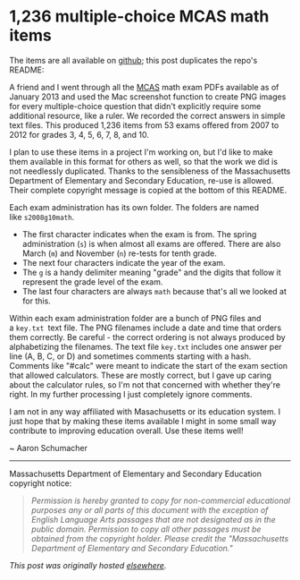 # 1,236 multiple-choice MCAS math items



The items are all available on <a href="https://github.com/ajschumacher/MCAS_math_mult">github</a>; this post duplicates the repo's README:

A friend and I went through all the <a href="http://www.doe.mass.edu/mcas/">MCAS</a> math exam PDFs available as of January 2013 and used the Mac screenshot function to create PNG images for every multiple-choice question that didn't explicitly require some additional resource, like a ruler. We recorded the correct answers in simple text files. This produced 1,236 items from 53 exams offered from 2007 to 2012 for grades 3, 4, 5, 6, 7, 8, and 10.

I plan to use these items in a project I'm working on, but I'd like to make them available in this format for others as well, so that the work we did is not needlessly duplicated. Thanks to the sensibleness of the Massachusetts Department of Elementary and Secondary Education, re-use is allowed. Their complete copyright message is copied at the bottom of this README.

Each exam administration has its own folder. The folders are named like <code>s2008g10math</code>.

<ul>
	<li>The first character indicates when the exam is from. The spring administration (<code>s</code>) is when almost all exams are offered. There are also March (<code>m</code>) and November (<code>n</code>) re-tests for tenth grade.</li>
	<li>The next four characters indicate the year of the exam.</li>
	<li>The <code>g</code> is a handy delimiter meaning "grade" and the digits that follow it represent the grade level of the exam.</li>
	<li>The last four characters are always <code>math</code> because that's all we looked at for this.</li>
</ul>
Within each exam administration folder are a bunch of PNG files and a <code>key.txt </code>text file. The PNG filenames include a date and time that orders them correctly. Be careful - the correct ordering is not always produced by alphabetizing the filenames. The text file <code>key.txt</code> includes one answer per line (A, B, C, or D) and sometimes comments starting with a hash. Comments like "#calc" were meant to indicate the start of the exam section that allowed calculators. These are mostly correct, but I gave up caring about the calculator rules, so I'm not that concerned with whether they're right. In my further processing I just completely ignore comments.

I am not in any way affiliated with Masachusetts or its education system. I just hope that by making these items available I might in some small way contribute to improving education overall. Use these items well!

~ Aaron Schumacher

<hr>

Massachusetts Department of Elementary and Secondary Education copyright notice:
<blockquote><em>Permission is hereby granted to copy for non-commercial educational purposes any or all parts of this document with the exception of English Language Arts passages that are not designated as in the public domain. Permission to copy all other passages must be obtained from the copyright holder. Please credit the "Massachusetts Department of Elementary and Secondary Education."</em></blockquote>



*This post was originally hosted [elsewhere](https://planspacedotorg.wordpress.com/2013/01/21/1236-multiple-choice-mcas-math-items/).*
